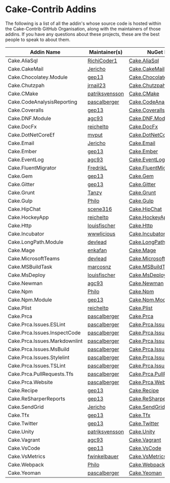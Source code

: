 # Cake-Contrib Addins

The following is a list of all the addin's whose source code is hosted within the Cake-Contrib GitHub Organisation, along with the maintainers of those addins.  If you have any questions about these projects, these are the best people to speak to about them.

| Addin Name                    | Maintainer(s)                                       | NuGet Package                                                                                  | GitHub Repo                                                                                    |
|-------------------------------|-----------------------------------------------------|------------------------------------------------------------------------------------------------|------------------------------------------------------------------------------------------------|
| Cake.AliaSql                  | [RichiCoder1](https://github.com/richicoder1)       | [Cake.AliaSql](https://www.nuget.org/packages/Cake.AliaSql/)                                   | [Cake.AliaSql](https://github.com/cake-contrib/cake.aliasql)                                   |
| Cake.CakeMail                 | [Jericho](https://github.com/Jericho)               | [Cake.CakeMail](https://www.nuget.org/packages/Cake.CakeMail/)                                 | [Cake.CakeMail](https://github.com/cake-contrib/cake.CakeMail)                                 |
| Cake.Chocolatey.Module        | [gep13](https://github.com/gep13)                   | [Cake.Chocolatey.Module](https://www.nuget.org/packages/Cake.Chocolatey.Module/)               | [Cake.Chocolatey.Module](https://github.com/cake-contrib/cake.Chocolatey.Module)               |
| Cake.Chutzpah                 | [jrnail23](https://github.com/jrnail23)             | [Cake.Chutzpah](https://www.nuget.org/packages/Cake.Chutzpah/)                                 | [Cake.Chutzpah](https://github.com/cake-contrib/cake.Chutzpah)                                 |
| Cake.CMake                    | [patriksvensson](https://github.com/patriksvensson) | [Cake.CMake](https://www.nuget.org/packages/Cake.CMake/)                                       | [Cake.CMake](https://github.com/cake-contrib/cake.CMake)                                       |
| Cake.CodeAnalysisReporting    | [pascalberger](https://github.com/pascalberger)     | [Cake.CodeAnalysisReporting](https://www.nuget.org/packages/Cake.CodeAnalysisReporting/)       | [Cake.CodeAnalysisReporting](https://github.com/cake-contrib/cake.CodeAnalysisReporting)       |
| Cake.Coveralls                | [gep13](https://github.com/gep13)                   | [Cake.Coveralls](https://www.nuget.org/packages/Cake.Coveralls/)                               | [Cake.Coveralls](https://github.com/cake-contrib/cake.Coveralls)                               |
| Cake.DNF.Module               | [agc93](https://github.com/agc93)                   | [Cake.DNF.Module](https://www.nuget.org/packages/Cake.DNF.Module/)                             | [Cake.DNF.Module](https://github.com/cake-contrib/cake.DNF.Module)                             |
| Cake.DocFx                    | [reicheltp](https://github.com/reicheltp)           | [Cake.DocFx](https://www.nuget.org/packages/Cake.DocFx/)                                       | [Cake.DocFx](https://github.com/cake-contrib/cake.DocFx)                                       |
| Cake.DotNetCoreEf             | [mvput](https://github.com/mvput)                   | [Cake.DotNetCoreEf](https://www.nuget.org/packages/Cake.DotNetCoreEf/)                         | [Cake.DotNetCoreEf](https://github.com/cake-contrib/cake.DotNetCoreEf)                         |
| Cake.Email                    | [Jericho](https://github.com/Jericho)               | [Cake.Email](https://www.nuget.org/packages/Cake.Email/)                                       | [Cake.Email](https://github.com/cake-contrib/cake.Email)                                       |
| Cake.Ember                    | [gep13](https://github.com/gep13)                   | [Cake.Ember](https://www.nuget.org/packages/Cake.Ember/)                                       | [Cake.Ember](https://github.com/cake-contrib/cake.Ember)                                       |
| Cake.EventLog                 | [agc93](https://github.com/agc93)                   | [Cake.EventLog](https://www.nuget.org/packages/Cake.EventLog/)                                 | [Cake.EventLog](https://github.com/cake-contrib/cake.EventLog)                                 |
| Cake.FluentMigrator           | [FredrikL](https://github.com/FredrikL)             | [Cake.FluentMigrator](https://www.nuget.org/packages/Cake.FluentMigrator/)                     | [Cake.FluentMigrator](https://github.com/cake-contrib/cake.FluentMigrator)                     |
| Cake.Gem                      | [gep13](https://github.com/gep13)                   | [Cake.Gem](https://www.nuget.org/packages/Cake.Gem/)                                           | [Cake.Gem](https://github.com/cake-contrib/cake.Gem)                                           |
| Cake.Gitter                   | [gep13](https://github.com/gep13)                   | [Cake.Gitter](https://www.nuget.org/packages/Cake.Gitter/)                                     | [Cake.Gitter](https://github.com/cake-contrib/cake.Gitter)                                     |
| Cake.Grunt                    | [Tanzy](https://github.com/Tanzy)                   | [Cake.Grunt](https://www.nuget.org/packages/Cake.Grunt/)                                       | [Cake.Grunt](https://github.com/cake-contrib/cake.Grunt)                                       |
| Cake.Gulp                     | [Philo](https://github.com/Philo)                   | [Cake.Gulp](https://www.nuget.org/packages/Cake.Gulp/)                                         | [Cake.Gulp](https://github.com/cake-contrib/cake.Gulp)                                         |
| Cake.HipChat                  | [scene316](https://github.com/scene316)             | [Cake.HipChat](https://www.nuget.org/packages/Cake.HipChat/)                                   | [Cake.HipChat](https://github.com/cake-contrib/cake.HipChat)                                   |
| Cake.HockeyApp                | [reicheltp](https://github.com/reicheltp)           | [Cake.HockeyApp](https://www.nuget.org/packages/Cake.HockeyApp/)                               | [Cake.HockeyApp](https://github.com/cake-contrib/cake.HockeyApp)                               |
| Cake.Http                     | [louisfischer](https://github.com/louisfischer)     | [Cake.Http](https://www.nuget.org/packages/Cake.Http/)                                         | [Cake.Http](https://github.com/cake-contrib/cake.Http)                                         |
| Cake.Incubator                | [wwwlicious](https://github.com/wwwlicious)         | [Cake.Incubator](https://www.nuget.org/packages/Cake.Incubator/)                               | [Cake.Incubator](https://github.com/cake-contrib/cake.Incubator)                               |
| Cake.LongPath.Module          | [devlead](https://github.com/devlead)               | [Cake.LongPath.Module](https://www.nuget.org/packages/Cake.LongPath.Module/)                   | [Cake.LongPath.Module](https://github.com/cake-contrib/cake.LongPath.Module)                   |
| Cake.Mage                     | [enkafan](https://github.com/enkafan)               | [Cake.Mage](https://www.nuget.org/packages/Cake.Mage/)                                         | [Cake.Mage](https://github.com/cake-contrib/cake.Mage)                                         |
| Cake.MicrosoftTeams           | [devlead](https://github.com/devlead)               | [Cake.MicrosoftTeams](https://www.nuget.org/packages/Cake.MicrosoftTeams/)                     | [Cake.MicrosoftTeams](https://github.com/cake-contrib/cake.MicrosoftTeams)                     |
| Cake.MSBuildTask              | [marcosnz](https://github.com/marcosnz)             | [Cake.MSBuildTask](https://www.nuget.org/packages/Cake.MSBuildTask/)                           | [Cake.MSBuildTask](https://github.com/cake-contrib/cake.MSBuildTask)                           |
| Cake.MsDeploy                 | [louisfischer](https://github.com/louisfischer)     | [Cake.MsDeploy](https://www.nuget.org/packages/Cake.MsDeploy/)                                 | [Cake.MsDeploy](https://github.com/cake-contrib/cake.MsDeploy)                                 |
| Cake.Newman                   | [agc93](https://github.com/agc93)                   | [Cake.Newman](https://www.nuget.org/packages/Cake.Newman/)                                     | [Cake.Newman](https://github.com/cake-contrib/cake.Newman)                                     |
| Cake.Npm                      | [Philo](https://github.com/Philo)                   | [Cake.Npm](https://www.nuget.org/packages/Cake.Npm/)                                           | [Cake.Npm](https://github.com/cake-contrib/cake.Npm)                                           |
| Cake.Npm.Module               | [gep13](https://github.com/gep13)                   | [Cake.Npm.Module](https://www.nuget.org/packages/Cake.Npm.Module/)                             | [Cake.Npm.Module](https://github.com/cake-contrib/cake.Npm.Module)                             |
| Cake.Plist                    | [reicheltp](https://github.com/reicheltp)           | [Cake.Plist](https://www.nuget.org/packages/Cake.Plist/)                                       | [Cake.Plist](https://github.com/cake-contrib/cake.Plist)                                       |
| Cake.Prca                     | [pascalberger](https://github.com/pascalberger)     | [Cake.Prca](https://www.nuget.org/packages/Cake.Prca/)                                         | [Cake.Prca](https://github.com/cake-contrib/cake.Prca)                                         |
| Cake.Prca.Issues.ESLint       | [pascalberger](https://github.com/pascalberger)     | [Cake.Prca.Issues.ESLint](https://www.nuget.org/packages/Cake.Prca.Issues.ESLint/)             | [Cake.Prca.Issues.ESLint](https://github.com/cake-contrib/cake.Prca.Issues.ESLint)             |
| Cake.Prca.Issues.InspectCode  | [pascalberger](https://github.com/pascalberger)     | [Cake.Prca.Issues.InspectCode](https://www.nuget.org/packages/Cake.Prca.Issues.InspectCode/)   | [Cake.Prca.Issues.InspectCode](https://github.com/cake-contrib/cake.Prca.Issues.InspectCode)   |
| Cake.Prca.Issues.Markdownlint | [pascalberger](https://github.com/pascalberger)     | [Cake.Prca.Issues.Markdownlint](https://www.nuget.org/packages/Cake.Prca.Issues.Markdownlint/) | [Cake.Prca.Issues.Markdownlint](https://github.com/cake-contrib/cake.Prca.Issues.Markdownlint) |
| Cake.Prca.Issues.MsBuild      | [pascalberger](https://github.com/pascalberger)     | [Cake.Prca.Issues.MsBuild](https://www.nuget.org/packages/Cake.Prca.Issues.MsBuild/)           | [Cake.Prca.Issues.MsBuild](https://github.com/cake-contrib/cake.Prca.Issues.MsBuild)           |
| Cake.Prca.Issues.Stylelint    | [pascalberger](https://github.com/pascalberger)     | [Cake.Prca.Issues.Stylelint](https://www.nuget.org/packages/Cake.Prca.Issues.Stylelint/)       | [Cake.Prca.Issues.Stylelint](https://github.com/cake-contrib/cake.Prca.Issues.Stylelint)       |
| Cake.Prca.Issues.TSLint       | [pascalberger](https://github.com/pascalberger)     | [Cake.Prca.Issues.TSLint](https://www.nuget.org/packages/Cake.Prca.Issues.TSLint/)             | [Cake.Prca.Issues.TSLint](https://github.com/cake-contrib/cake.Prca.Issues.TSLint)             |
| Cake.Prca.PullRequests.Tfs    | [pascalberger](https://github.com/pascalberger)     | [Cake.Prca.PullRequests.Tfs](https://www.nuget.org/packages/Cake.Prca.PullRequests.Tfs/)       | [Cake.Prca.PullRequests.Tfs](https://github.com/cake-contrib/cake.Prca.PullRequests.Tfs)       |
| Cake.Prca.Website             | [pascalberger](https://github.com/pascalberger)     | [Cake.Prca.Website](https://www.nuget.org/packages/Cake.Prca.Website/)                         | [Cake.Prca.Website](https://github.com/cake-contrib/cake.Prca.Website)                         |
| Cake.Recipe                   | [gep13](https://github.com/gep13)                   | [Cake.Recipe](https://www.nuget.org/packages/Cake.Recipe/)                                     | [Cake.Recipe](https://github.com/cake-contrib/cake.Recipe)                                     |
| Cake.ReSharperReports         | [gep13](https://github.com/gep13)                   | [Cake.ReSharperReports](https://www.nuget.org/packages/Cake.ReSharperReports/)                 | [Cake.ReSharperReports](https://github.com/cake-contrib/cake.ReSharperReports)                 |
| Cake.SendGrid                 | [Jericho](https://github.com/Jericho)               | [Cake.SendGrid](https://www.nuget.org/packages/Cake.SendGrid/)                                 | [Cake.SendGrid](https://github.com/cake-contrib/cake.SendGrid)                                 |
| Cake.Tfx                      | [gep13](https://github.com/gep13)                   | [Cake.Tfx](https://www.nuget.org/packages/Cake.Tfx/)                                           | [Cake.Tfx](https://github.com/cake-contrib/cake.Tfx)                                           |
| Cake.Twitter                  | [gep13](https://github.com/gep13)                   | [Cake.Twitter](https://www.nuget.org/packages/Cake.Twitter/)                                   | [Cake.Twitter](https://github.com/cake-contrib/cake.Twitter)                                   |
| Cake.Unity                    | [patriksvensson](https://github.com/patriksvensson) | [Cake.Unity](https://www.nuget.org/packages/CakeUnity./)                                       | [Cake.Unity](https://github.com/cake-contrib/cake.Unity)                                       |
| Cake.Vagrant                  | [agc93](https://github.com/agc93)                   | [Cake.Vagrant](https://www.nuget.org/packages/Cake.Vagrant/)                                   | [Cake.Vagrant](https://github.com/cake-contrib/cake.Vagrant)                                   |
| Cake.VsCode                   | [gep13](https://github.com/gep13)                   | [Cake.VsCode](https://www.nuget.org/packages/Cake.VsCode/)                                     | [Cake.VsCode](https://github.com/cake-contrib/cake.VsCode)                                     |
| Cake.VsMetrics                | [fwinkelbauer](https://github.com/fwinkelbauer)     | [Cake.VsMetrics](https://www.nuget.org/packages/Cake.VsMetrics/)                               | [Cake.VsMetrics](https://github.com/cake-contrib/cake.VsMetrics)                               |
| Cake.Webpack                  | [Philo](https://github.com/Philo)                   | [Cake.Webpack](https://www.nuget.org/packages/Cake.Webpack/)                                   | [Cake.Webpack](https://github.com/cake-contrib/cake.Webpack)                                   |
| Cake.Yeoman                   | [pascalberger](https://github.com/pascalberger)     | [Cake.Yeoman](https://www.nuget.org/packages/Cake.Yeoman/)                                     | [Cake.Yeoman](https://github.com/cake-contrib/cake.Yeoman)                                     |
